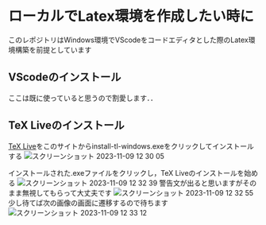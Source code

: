# ローカルでLatex環境を作成したい時に
このレポジトリはWindows環境でVScodeをコードエディタとした際のLatex環境構築を前提としています

## VScodeのインストール
ここは既に使っていると思うので割愛します．．

## TeX Liveのインストール
[TeX Live](https://www.tug.org/texlive/acquire-netinstall.html)をこのサイトからinstall-tl-windows.exeをクリックしてインストールする
![スクリーンショット 2023-11-09 12 30 05](https://github.com/YonedaRyo/Latex-VScode/assets/107024163/821013b0-da98-41f9-8e83-c76bce165f83)

インストールされた.exeファイルをクリックし，TeX Liveのインストールを始める
![スクリーンショット 2023-11-09 12 32 39](https://github.com/YonedaRyo/Latex-VScode/assets/107024163/654009ed-80f1-4e69-be27-7971d04bac58)
警告文が出ると思いますがそのまま無視してもらって大丈夫です
![スクリーンショット 2023-11-09 12 32 55](https://github.com/YonedaRyo/Latex-VScode/assets/107024163/0823ce32-7922-4c5b-bb06-39627f4207cd)
少し待てば次の画像の画面に遷移するので待ちます
![スクリーンショット 2023-11-09 12 33 12](https://github.com/YonedaRyo/Latex-VScode/assets/107024163/b00c8b1f-69d3-4070-a569-cbdc2689b967)
